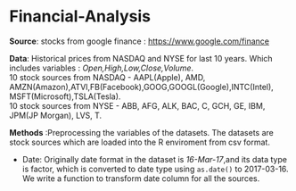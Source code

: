 # Financial-Analysis  
  
  **Source**: stocks from google finance : https://www.google.com/finance  
  
  **Data**: Historical prices from NASDAQ and NYSE for last 10 years. Which includes variables : *Open,High,Low,Close,Volume*.  
            10 stock sources from NASDAQ - AAPL(Apple), AMD, AMZN(Amazon),ATVI,FB(Facebook),GOOG,GOOGL(Google),INTC(Intel),  
            MSFT(Microsoft),TSLA(Tesla).  
            10 stock sources from NYSE - ABB, AFG, ALK, BAC, C, GCH, GE, IBM, JPM(JP Morgan), LVS, T.  
            
   
  **Methods** :Preprocessing the variables of the datasets. The datasets are stock sources which are loaded into the R enviroment from csv format.  
  * Date: Originally date format in the dataset is *16-Mar-17*,and its data type is factor, which is converted to date type using ```as.date()``` to 2017-03-16. We write a function to transform date column for all the sources.
  
            
            
 


